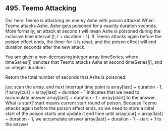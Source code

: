 ## 495. Teemo Attacking

Our hero Teemo is attacking an enemy Ashe with poison attacks! When Teemo attacks Ashe, Ashe gets poisoned for a exactly duration seconds. More formally, an attack at second t will mean Ashe is poisoned during the inclusive time interval [t, t + duration - 1]. If Teemo attacks again before the poison effect ends, the timer for it is reset, and the poison effect will end duration seconds after the new attack.

You are given a non-decreasing integer array timeSeries, where timeSeries[i] denotes that Teemo attacks Ashe at second timeSeries[i], and an integer duration.

Return the total number of seconds that Ashe is poisoned.

just scan the array, and next interrupt time point is array[last] + duration - 1, if array[cur] > array[last] + duration - 1 indicates that we need to accumulate answer array[last] + duration - 1 - array[start] to the answer. What is start? start means current start round of poison. Because Teemo attacks again before the poison effect ends, so we need to store a inital start of the poison starts and update it end time until array[cur] > array[last] + duration - 1, we accumulate answer array[last] + duration - 1 - start + 1 to the answer